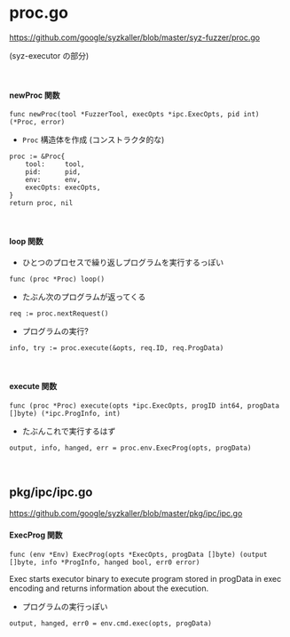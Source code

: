 # proc.go

https://github.com/google/syzkaller/blob/master/syz-fuzzer/proc.go

(syz-executor の部分)

<br/>

#### newProc 関数

```go=24
func newProc(tool *FuzzerTool, execOpts *ipc.ExecOpts, pid int) (*Proc, error)
```

- `Proc` 構造体を作成 (コンストラクタ的な)

```go=29
proc := &Proc{
    tool:     tool,
    pid:      pid,
    env:      env,
    execOpts: execOpts,
}
return proc, nil
```

<br/>

#### loop 関数

- ひとつのプロセスで繰り返しプログラムを実行するっぽい

```go=38
func (proc *Proc) loop()
```

- たぶん次のプログラムが返ってくる

```go=41
req := proc.nextRequest()
```

- プログラムの実行?

```go=62
info, try := proc.execute(&opts, req.ID, req.ProgData)
```

<br/>

#### execute 関数

```go=89
func (proc *Proc) execute(opts *ipc.ExecOpts, progID int64, progData []byte) (*ipc.ProgInfo, int)
```

- たぶんこれで実行するはず

```go=101
output, info, hanged, err = proc.env.ExecProg(opts, progData)
```

<br/>

## pkg/ipc/ipc.go

https://github.com/google/syzkaller/blob/master/pkg/ipc/ipc.go

#### ExecProg 関数

```go=253
func (env *Env) ExecProg(opts *ExecOpts, progData []byte) (output []byte, info *ProgInfo, hanged bool, err0 error)
```

Exec starts executor binary to execute program stored in progData in exec encoding and returns information about the execution.

- プログラムの実行っぽい

```go=276
output, hanged, err0 = env.cmd.exec(opts, progData)
```